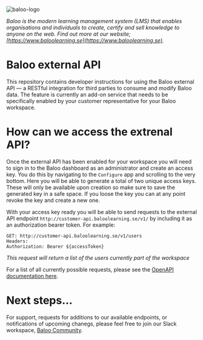 ![baloo-logo](https://user-images.githubusercontent.com/108659858/177123891-25e143bd-3221-463e-b98f-af1f121a9f4c.png)

_Baloo is the modern learning management system (LMS) that enables organisations and individuals to create, certify and sell knowledge to anyone on the web. Find out more at our website; [https://www.baloolearning.se](https://www.baloolearning.se)._

# Baloo external API
This repository contains developer instructions for using the Baloo external API — a RESTful integration for third parties to consume and modify Baloo data. The feature is currently an add-on service that needs to be specifically enabled by your customer representative for your Baloo workspace.

# How can we access the extrenal API?
Once the external API has been enabled for your workspace you will need to sign in to the Baloo dashboard as an administrator and create an access key. You do this by navigating to the `Configure` app and scrolling to the very bottom. Here you will be able to generate a total of two unique access keys. These will only be available upon creation so make sure to save the generated key in a safe space. If you loose the key you can at any point revoke the key and create a new one.

With your access key ready you will be able to send requests to the external API endpoint `http://customer-api.baloolearning.se/v1/` by including it as an authorization bearer token. For example:

````
GET: http://customer-api.baloolearning.se/v1/users
Headers:
Authorization: Bearer ${accessToken}
````
_This request will return a list of the users currently part of the workspace_

For a list of all currently possible requests, please see the [OpenAPI documentation here](https://customer-api.baloolearning.se/v1/openapi.json).

# Next steps...
For support, requests for additions to our available endpoints, or notifications of upcoming chanegs, please feel free to join our Slack workspace, [Baloo Community](https://join.slack.com/t/baloolearninggroup/shared_invite/zt-1c7wiuagw-3JiKfrxAKhDgVfy~VglVng).
